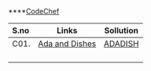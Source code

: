 
****[CodeChef](https://www.codechef.com/*)

| **S.no** | **Links**                                                   | **Sollution**                                                                                    |
|:-------- | ----------------------------------------------------------- | ------------------------------------------------------------------------------------------------ |
| C01.     | [Ada and Dishes](https://www.codechef.com/problems/ADADISH) | [ADADISH](https://github.com/Crypt0Nyt/Data-Structures-and-Algorithm/blob/main/Codechef/C01.cpp) |
|          |                                                             |                                                                                                  |
|          |                                                             |                                                                                                  |
|          |                                                             |                                                                                                  |
|          |                                                             |                                                                                                  |


